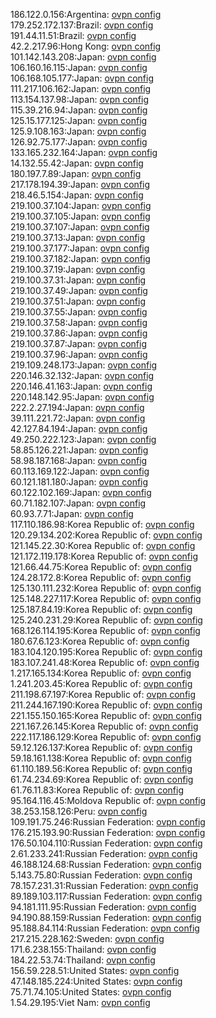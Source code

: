 186.122.0.156:Argentina: [ovpn config](vpn/186_122_0_156.ovpn)  
179.252.172.137:Brazil: [ovpn config](vpn/179_252_172_137.ovpn)  
191.44.11.51:Brazil: [ovpn config](vpn/191_44_11_51.ovpn)  
42.2.217.96:Hong Kong: [ovpn config](vpn/42_2_217_96.ovpn)  
101.142.143.208:Japan: [ovpn config](vpn/101_142_143_208.ovpn)  
106.160.16.115:Japan: [ovpn config](vpn/106_160_16_115.ovpn)  
106.168.105.177:Japan: [ovpn config](vpn/106_168_105_177.ovpn)  
111.217.106.162:Japan: [ovpn config](vpn/111_217_106_162.ovpn)  
113.154.137.98:Japan: [ovpn config](vpn/113_154_137_98.ovpn)  
115.39.216.94:Japan: [ovpn config](vpn/115_39_216_94.ovpn)  
125.15.177.125:Japan: [ovpn config](vpn/125_15_177_125.ovpn)  
125.9.108.163:Japan: [ovpn config](vpn/125_9_108_163.ovpn)  
126.92.75.177:Japan: [ovpn config](vpn/126_92_75_177.ovpn)  
133.165.232.164:Japan: [ovpn config](vpn/133_165_232_164.ovpn)  
14.132.55.42:Japan: [ovpn config](vpn/14_132_55_42.ovpn)  
180.197.7.89:Japan: [ovpn config](vpn/180_197_7_89.ovpn)  
217.178.194.39:Japan: [ovpn config](vpn/217_178_194_39.ovpn)  
218.46.5.154:Japan: [ovpn config](vpn/218_46_5_154.ovpn)  
219.100.37.104:Japan: [ovpn config](vpn/219_100_37_104.ovpn)  
219.100.37.105:Japan: [ovpn config](vpn/219_100_37_105.ovpn)  
219.100.37.107:Japan: [ovpn config](vpn/219_100_37_107.ovpn)  
219.100.37.13:Japan: [ovpn config](vpn/219_100_37_13.ovpn)  
219.100.37.177:Japan: [ovpn config](vpn/219_100_37_177.ovpn)  
219.100.37.182:Japan: [ovpn config](vpn/219_100_37_182.ovpn)  
219.100.37.19:Japan: [ovpn config](vpn/219_100_37_19.ovpn)  
219.100.37.31:Japan: [ovpn config](vpn/219_100_37_31.ovpn)  
219.100.37.49:Japan: [ovpn config](vpn/219_100_37_49.ovpn)  
219.100.37.51:Japan: [ovpn config](vpn/219_100_37_51.ovpn)  
219.100.37.55:Japan: [ovpn config](vpn/219_100_37_55.ovpn)  
219.100.37.58:Japan: [ovpn config](vpn/219_100_37_58.ovpn)  
219.100.37.86:Japan: [ovpn config](vpn/219_100_37_86.ovpn)  
219.100.37.87:Japan: [ovpn config](vpn/219_100_37_87.ovpn)  
219.100.37.96:Japan: [ovpn config](vpn/219_100_37_96.ovpn)  
219.109.248.173:Japan: [ovpn config](vpn/219_109_248_173.ovpn)  
220.146.32.132:Japan: [ovpn config](vpn/220_146_32_132.ovpn)  
220.146.41.163:Japan: [ovpn config](vpn/220_146_41_163.ovpn)  
220.148.142.95:Japan: [ovpn config](vpn/220_148_142_95.ovpn)  
222.2.27.194:Japan: [ovpn config](vpn/222_2_27_194.ovpn)  
39.111.221.72:Japan: [ovpn config](vpn/39_111_221_72.ovpn)  
42.127.84.194:Japan: [ovpn config](vpn/42_127_84_194.ovpn)  
49.250.222.123:Japan: [ovpn config](vpn/49_250_222_123.ovpn)  
58.85.126.221:Japan: [ovpn config](vpn/58_85_126_221.ovpn)  
58.98.187.168:Japan: [ovpn config](vpn/58_98_187_168.ovpn)  
60.113.169.122:Japan: [ovpn config](vpn/60_113_169_122.ovpn)  
60.121.181.180:Japan: [ovpn config](vpn/60_121_181_180.ovpn)  
60.122.102.169:Japan: [ovpn config](vpn/60_122_102_169.ovpn)  
60.71.182.107:Japan: [ovpn config](vpn/60_71_182_107.ovpn)  
60.93.7.71:Japan: [ovpn config](vpn/60_93_7_71.ovpn)  
117.110.186.98:Korea Republic of: [ovpn config](vpn/117_110_186_98.ovpn)  
120.29.134.202:Korea Republic of: [ovpn config](vpn/120_29_134_202.ovpn)  
121.145.22.30:Korea Republic of: [ovpn config](vpn/121_145_22_30.ovpn)  
121.172.119.178:Korea Republic of: [ovpn config](vpn/121_172_119_178.ovpn)  
121.66.44.75:Korea Republic of: [ovpn config](vpn/121_66_44_75.ovpn)  
124.28.172.8:Korea Republic of: [ovpn config](vpn/124_28_172_8.ovpn)  
125.130.111.232:Korea Republic of: [ovpn config](vpn/125_130_111_232.ovpn)  
125.148.227.117:Korea Republic of: [ovpn config](vpn/125_148_227_117.ovpn)  
125.187.84.19:Korea Republic of: [ovpn config](vpn/125_187_84_19.ovpn)  
125.240.231.29:Korea Republic of: [ovpn config](vpn/125_240_231_29.ovpn)  
168.126.114.195:Korea Republic of: [ovpn config](vpn/168_126_114_195.ovpn)  
180.67.6.123:Korea Republic of: [ovpn config](vpn/180_67_6_123.ovpn)  
183.104.120.195:Korea Republic of: [ovpn config](vpn/183_104_120_195.ovpn)  
183.107.241.48:Korea Republic of: [ovpn config](vpn/183_107_241_48.ovpn)  
1.217.165.134:Korea Republic of: [ovpn config](vpn/1_217_165_134.ovpn)  
1.241.203.45:Korea Republic of: [ovpn config](vpn/1_241_203_45.ovpn)  
211.198.67.197:Korea Republic of: [ovpn config](vpn/211_198_67_197.ovpn)  
211.244.167.190:Korea Republic of: [ovpn config](vpn/211_244_167_190.ovpn)  
221.155.150.165:Korea Republic of: [ovpn config](vpn/221_155_150_165.ovpn)  
221.167.26.145:Korea Republic of: [ovpn config](vpn/221_167_26_145.ovpn)  
222.117.186.129:Korea Republic of: [ovpn config](vpn/222_117_186_129.ovpn)  
59.12.126.137:Korea Republic of: [ovpn config](vpn/59_12_126_137.ovpn)  
59.18.161.138:Korea Republic of: [ovpn config](vpn/59_18_161_138.ovpn)  
61.110.189.56:Korea Republic of: [ovpn config](vpn/61_110_189_56.ovpn)  
61.74.234.69:Korea Republic of: [ovpn config](vpn/61_74_234_69.ovpn)  
61.76.11.83:Korea Republic of: [ovpn config](vpn/61_76_11_83.ovpn)  
95.164.116.45:Moldova Republic of: [ovpn config](vpn/95_164_116_45.ovpn)  
38.253.158.126:Peru: [ovpn config](vpn/38_253_158_126.ovpn)  
109.191.75.246:Russian Federation: [ovpn config](vpn/109_191_75_246.ovpn)  
176.215.193.90:Russian Federation: [ovpn config](vpn/176_215_193_90.ovpn)  
176.50.104.110:Russian Federation: [ovpn config](vpn/176_50_104_110.ovpn)  
2.61.233.241:Russian Federation: [ovpn config](vpn/2_61_233_241.ovpn)  
46.188.124.68:Russian Federation: [ovpn config](vpn/46_188_124_68.ovpn)  
5.143.75.80:Russian Federation: [ovpn config](vpn/5_143_75_80.ovpn)  
78.157.231.31:Russian Federation: [ovpn config](vpn/78_157_231_31.ovpn)  
89.189.103.117:Russian Federation: [ovpn config](vpn/89_189_103_117.ovpn)  
94.181.111.95:Russian Federation: [ovpn config](vpn/94_181_111_95.ovpn)  
94.190.88.159:Russian Federation: [ovpn config](vpn/94_190_88_159.ovpn)  
95.188.84.114:Russian Federation: [ovpn config](vpn/95_188_84_114.ovpn)  
217.215.228.162:Sweden: [ovpn config](vpn/217_215_228_162.ovpn)  
171.6.238.155:Thailand: [ovpn config](vpn/171_6_238_155.ovpn)  
184.22.53.74:Thailand: [ovpn config](vpn/184_22_53_74.ovpn)  
156.59.228.51:United States: [ovpn config](vpn/156_59_228_51.ovpn)  
47.148.185.224:United States: [ovpn config](vpn/47_148_185_224.ovpn)  
75.71.74.105:United States: [ovpn config](vpn/75_71_74_105.ovpn)  
1.54.29.195:Viet Nam: [ovpn config](vpn/1_54_29_195.ovpn)  
